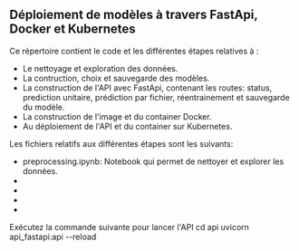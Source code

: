 ## Déploiement de modèles à travers FastApi, Docker et Kubernetes
Ce répertoire contient le code et les différentes étapes relatives à : 
 - Le nettoyage et exploration des données.
 - La contruction, choix et sauvegarde des modèles.
 - La construction de l'API avec FastApi, contenant les routes: status, prediction unitaire, prédiction par fichier, réentrainement et sauvegarde du modèle.
 - La construction de l'image et du container Docker.
 - Au déploiement de l'API et du container sur Kubernetes.
 
Les fichiers relatifs aux différentes étapes sont les suivants: 
- preprocessing.ipynb: Notebook qui permet de nettoyer et explorer les données.
-
-
-
-

Exécutez la commande suivante pour lancer l'API
cd api
uvicorn api_fastapi:api --reload
